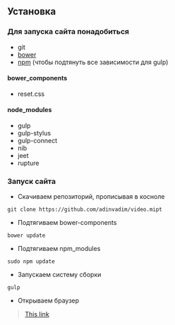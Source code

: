 Установка
----------------
### Для запуска сайта понадобиться
- git
- [bower](http://bower.io/)
- [npm](https://www.npmjs.com/) (чтобы подтянуть все зависимости для gulp)

#### bower_components
- reset.css

#### node_modules
- gulp
- gulp-stylus
- gulp-connect
- nib
- jeet
- rupture

### Запуск сайта
*	Скачиваем репозиторий, прописывая в косноле
```{r, engine='bash'}
git clone https://github.com/adinvadim/video.mipt
```
*	Подтягиваем bower-components
```{r, engine='bash'}
bower update
```
*	Подтягиваем npm_modules
```{r, engine='bash'}
sudo npm update
```
*	Запускаем систему сборки
```{r, engine='bash'}
gulp
```
*	Открываем браузер
> [This link](http://localhost:8888/)
